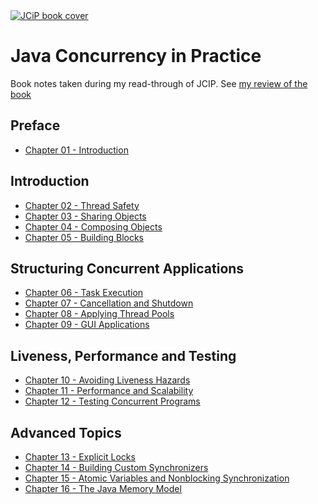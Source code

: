 <a href="https://www.amazon.com/Java-Concurrency-Practice-Brian-Goetz/dp/0321349601/ref=as_li_ss_il?ie=UTF8&linkCode=li2&tag=briangoetz-20&linkId=b951303a6cb9b22d67e0d6870ffe6b05&language=en_US" target="_blank" class="thumbnail">
 <img src="https://jcip.net/images/jcip-cover.jpg" alt="JCiP book cover">
</a>

# Java Concurrency in Practice
Book notes taken during my read-through of JCIP. See [my review of the book](https://pmihaylov.com/my-thoughts-on-jcip/)

## Preface
 * [Chapter 01 - Introduction](./chapter-01/)

## Introduction
 * [Chapter 02 - Thread Safety](./chapter-02)
 * [Chapter 03 - Sharing Objects](./chapter-03)
 * [Chapter 04 - Composing Objects](./chapter-04)
 * [Chapter 05 - Building Blocks](./chapter-05)

## Structuring Concurrent Applications
 * [Chapter 06 - Task Execution](./chapter-06)
 * [Chapter 07 - Cancellation and Shutdown](./chapter-07)
 * [Chapter 08 - Applying Thread Pools](./chapter-08)
 * [Chapter 09 - GUI Applications](./chapter-09)

## Liveness, Performance and Testing
 * [Chapter 10 - Avoiding Liveness Hazards](./chapter-10)
 * [Chapter 11 - Performance and Scalability](./chapter-11)
 * [Chapter 12 - Testing Concurrent Programs](./chapter-12)

## Advanced Topics
 * [Chapter 13 - Explicit Locks](./chapter-13)
 * [Chapter 14 - Building Custom Synchronizers](./chapter-14)
 * [Chapter 15 - Atomic Variables and Nonblocking Synchronization](./chapter-15)
 * [Chapter 16 - The Java Memory Model](./chapter-16)

